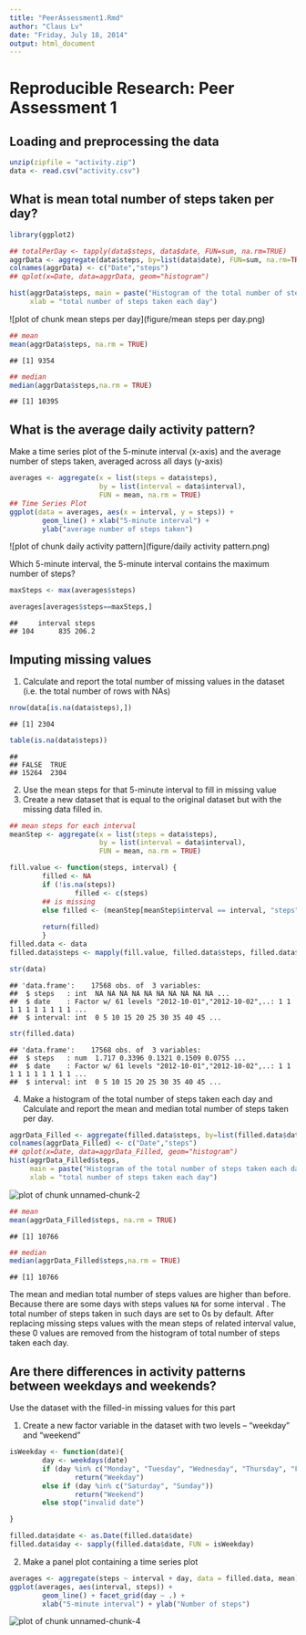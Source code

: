 ```yaml
---
title: "PeerAssessment1.Rmd"
author: "Claus Lv"
date: "Friday, July 18, 2014"
output: html_document
---
```


Reproducible Research: Peer Assessment 1
=========================================

## Loading and preprocessing the data


```r
unzip(zipfile = "activity.zip")
data <- read.csv("activity.csv")
```

## What is mean total number of steps taken per day?

```r
library(ggplot2)

## totalPerDay <- tapply(data$steps, data$date, FUN=sum, na.rm=TRUE)
aggrData <- aggregate(data$steps, by=list(data$date), FUN=sum, na.rm=TRUE)
colnames(aggrData) <- c("Date","steps")
## qplot(x=Date, data=aggrData, geom="histogram")

hist(aggrData$steps, main = paste("Histogram of the total number of steps taken each day"),
     xlab = "total number of steps taken each day")
```

![plot of chunk mean steps per day](figure/mean steps per day.png) 

```r
## mean
mean(aggrData$steps, na.rm = TRUE)
```

```
## [1] 9354
```

```r
## median
median(aggrData$steps,na.rm = TRUE)
```

```
## [1] 10395
```

## What is the average daily activity pattern?
Make a time series plot of the 5-minute interval (x-axis) and the average number of steps taken, averaged across all days (y-axis)

```r
averages <- aggregate(x = list(steps = data$steps),
                      by = list(interval = data$interval), 
                      FUN = mean, na.rm = TRUE)
## Time Series Plot
ggplot(data = averages, aes(x = interval, y = steps)) +
        geom_line() + xlab("5-minute interval") + 
        ylab("average number of steps taken")
```

![plot of chunk daily activity pattern](figure/daily activity pattern.png) 

Which 5-minute interval, the 5-minute interval contains the maximum number of steps?

```r
maxSteps <- max(averages$steps)

averages[averages$steps==maxSteps,]
```

```
##     interval steps
## 104      835 206.2
```


## Imputing missing values
1. Calculate and report the total number of missing values in the dataset (i.e. the total number of rows with NAs)

```r
nrow(data[is.na(data$steps),])
```

```
## [1] 2304
```

```r
table(is.na(data$steps))
```

```
## 
## FALSE  TRUE 
## 15264  2304
```


2. Use the mean steps for that 5-minute interval to fill in missing value
3. Create a new dataset that is equal to the original dataset but with the missing data filled in.

```r
## mean steps for each interval
meanStep <- aggregate(x = list(steps = data$steps),
                      by = list(interval = data$interval), 
                      FUN = mean, na.rm = TRUE)

fill.value <- function(steps, interval) {
        filled <- NA
        if (!is.na(steps))
                filled <- c(steps) 
        ## is missing
        else filled <- (meanStep[meanStep$interval == interval, "steps"])
        
        return(filled)
        }
filled.data <- data
filled.data$steps <- mapply(fill.value, filled.data$steps, filled.data$interval)

str(data)
```

```
## 'data.frame':	17568 obs. of  3 variables:
##  $ steps   : int  NA NA NA NA NA NA NA NA NA NA ...
##  $ date    : Factor w/ 61 levels "2012-10-01","2012-10-02",..: 1 1 1 1 1 1 1 1 1 1 ...
##  $ interval: int  0 5 10 15 20 25 30 35 40 45 ...
```

```r
str(filled.data)
```

```
## 'data.frame':	17568 obs. of  3 variables:
##  $ steps   : num  1.717 0.3396 0.1321 0.1509 0.0755 ...
##  $ date    : Factor w/ 61 levels "2012-10-01","2012-10-02",..: 1 1 1 1 1 1 1 1 1 1 ...
##  $ interval: int  0 5 10 15 20 25 30 35 40 45 ...
```


4. Make a histogram of the total number of steps taken each day and Calculate and report the mean and median total number of steps taken per day.

```r
aggrData_Filled <- aggregate(filled.data$steps, by=list(filled.data$date), FUN=sum, na.rm=TRUE)
colnames(aggrData_Filled) <- c("Date","steps")
## qplot(x=Date, data=aggrData_Filled, geom="histogram")
hist(aggrData_Filled$steps,
     main = paste("Histogram of the total number of steps taken each day (With missing data filled in)"),
     xlab = "total number of steps taken each day")
```

![plot of chunk unnamed-chunk-2](figure/unnamed-chunk-2.png) 

```r
## mean
mean(aggrData_Filled$steps, na.rm = TRUE)
```

```
## [1] 10766
```

```r
## median
median(aggrData_Filled$steps,na.rm = TRUE)
```

```
## [1] 10766
```

The mean and median total number of steps values are higher than before.
Because there are some days with  steps  values `NA` for some  interval . 
The total number of steps taken in such days are set to 0s by default. 
After replacing missing  steps  values with the mean steps of related interval value,
these 0 values are removed from the histogram of total number of steps taken each day.


## Are there differences in activity patterns between weekdays and weekends?
Use the dataset with the filled-in missing values for this part

1. Create a new factor variable in the dataset with two levels – “weekday” and “weekend”

```r
isWeekday <- function(date){
        day <- weekdays(date)
        if (day %in% c("Monday", "Tuesday", "Wednesday", "Thursday", "Friday")) 
                return("Weekday") 
        else if (day %in% c("Saturday", "Sunday")) 
                return("Weekend") 
        else stop("invalid date")

}

filled.data$date <- as.Date(filled.data$date)
filled.data$day <- sapply(filled.data$date, FUN = isWeekday)
```

2. Make a panel plot containing a time series plot 

```r
averages <- aggregate(steps ~ interval + day, data = filled.data, mean)
ggplot(averages, aes(interval, steps)) +
        geom_line() + facet_grid(day ~ .) + 
        xlab("5-minute interval") + ylab("Number of steps")
```

![plot of chunk unnamed-chunk-4](figure/unnamed-chunk-4.png) 


